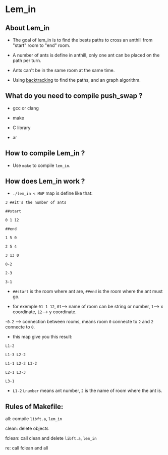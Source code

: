 # Lem_in

## About Lem_in

* The goal of lem_in is to find the bests paths to cross an anthill from "start" room to "end" room.

* A number of ants is define in anthill, only one ant can be placed on the path per turn.

* Ants can't be in the same room at the same time.

* Using [backtracking](https://en.m.wikipedia.org/wiki/Backtracking) to find the paths, and an graph algorithm.

## What do you need to compile push_swap ?

* gcc or clang

* make

* C library

* ar

## How to compile Lem_in ?

* Use `make` to compile `lem_in`.

## How does Lem_in work ?

* `./lem_in < MAP` map is define like that:
```
3 ##it's the number of ants

##start

0 1 12

##end

1 5 0

2 5 4

3 13 0

0-2

2-3

3-1
```
- `##start` is the room where ant are, `##end` is the room where the ant must go.

- for exemple `01 1 12`, `01`--> name of room can be string or number, `1`--> x coordinate, `12`--> y coordinate.

-`0-2` --> connection between rooms, means room `0` connecte to `2` and `2` connecte to `0`.

- this map give you this result:

```
L1-2

L1-3 L2-2

L1-1 L2-3 L3-2

L2-1 L3-3

L3-1

```
- `L1-2` `Lnumber` means ant number, `2` is the name of room where the ant is. 


## Rules of Makefile:

all: compile `libft.a`, `lem_in`

clean: delete objects

fclean: call clean and delete `libft.a`, `lem_in`

re: call fclean and all
